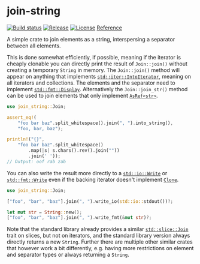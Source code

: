 join-string
===========

[![Build status](https://img.shields.io/github/actions/workflow/status/panzi/rust-join-string/test.yml?branch=main)](https://github.com/panzi/rust-join-string/actions/workflows/test.yml)
[![Release](https://img.shields.io/github/v/release/panzi/rust-join-string)](https://github.com/panzi/rust-join-string/releases)
[![License](https://img.shields.io/github/license/panzi/rust-join-string)](https://github.com/panzi/rust-join-string/blob/main/LICENSE)
[Reference](https://docs.rs/join-string/latest/join_string/)

A simple crate to join elements as a string, interspersing a separator between
all elements.

This is done somewhat efficiently, if possible, meaning if the iterator is cheaply
clonable you can directly print the result of `Join::join()` without creating a temporary
`String` in memory. The `Join::join()` method will appear on anything that implements
[`std::iter::IntoIterator`](https://doc.rust-lang.org/std/iter/trait.IntoIterator.html),
meaning on all iterators and collections. The elements and the separator need to implement
[`std::fmt::Display`](https://doc.rust-lang.org/std/fmt/trait.Display.html). Alternatively
the `Join::join_str()` method can be used to join elements that only implement
[`AsRef<str>`](https://doc.rust-lang.org/std/convert/trait.AsRef.html).

```Rust
use join_string::Join;

assert_eq!(
    "foo bar baz".split_whitespace().join(", ").into_string(),
    "foo, bar, baz");

println!("{}",
    "foo bar baz".split_whitespace()
        .map(|s| s.chars().rev().join(""))
        .join(' '));
// Output: oof rab zab
```

You can also write the result more directly to a
[`std::io::Write`](https://doc.rust-lang.org/std/io/trait.Write.html) or
[`std::fmt::Write`](https://doc.rust-lang.org/std/fmt/trait.Write.html)
even if the backing iterator doesn't implement
[`Clone`](https://doc.rust-lang.org/std/clone/trait.Clone.html).

```Rust
use join_string::Join;

["foo", "bar", "baz"].join(", ").write_io(std::io::stdout())?;

let mut str = String::new();
["foo", "bar", "baz"].join(", ").write_fmt(&mut str)?;
```

Note that the standard library already provides a similar
[`std::slice::Join`](https://doc.rust-lang.org/std/slice/trait.Join.html)
trait on slices, but not on iterators, and the standard library version always directly returns a
new `String`. Further there are multiple other similar crates that however work a bit differently,
e.g. having more restrictions on element and separator types or always returning a `String`.
